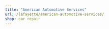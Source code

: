 ```yaml
---
title: "American Automotive Services"
url: /lafayette/american-automotive-services/
shop: car repair
---
```

